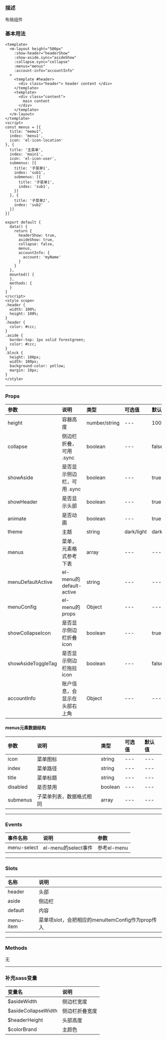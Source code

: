 ### 描述
布局组件

### 基本用法
```vue
<template>
  <m-layout height="500px"
    :show-header="headerShow"
    :show-aside.sync="asideShow"
    :collapse.sync="collapse"
    :menus="menus"
    :account-info="accountInfo"
  >
    <template #header>
      <div class="header"> header content </div>
    </template>
    <template>
      <div class="content">
        main content
      </div>
    </template>
  </m-layout>
</template>
<script>
const menus = [{
  title: "memu1",
  index: 'menu1',
  icon: 'el-icon-location'
}, {
  title: '主菜单',
  index: 'main1',
  icon: 'el-icon-user',
  submenus: [{
    title: '子菜单1',
    index: 'sub1',
    submenus: [{
      title: '子菜单1',
      index: 'sub1',
    }] 
  }, {
    title: '子菜单2',
    index: 'sub2'
  }]
}]

export default {
  data() {
    return {
      headerShow: true,
      asideShow: true,
      collapse: false,
      menus,
      accountInfo: {
        account: 'myName'
      }
    }
  },
  mounted() {
  },
  methods: {
  }
}
</script>
<style scope>
.header {
  width: 100%;
  height: 100%;
}
.header {
  color: #ccc;
}
.aside {
  border-top: 1px solid forestgreen;
  color: #ccc;
}
.block {
  height: 100px;
  width: 100px;
  background-color: yellow;
  margin: 10px;
}
</style>
```
---

### Props

| 参数 | 说明 | 类型 | 可选值 | 默认值 |
| :---- | :---- | :---- | :---- | :---- | 
| height | 容器高度 | number/string | --- | 100vh |
| collapse | 侧边栏折叠，可用 .sync | boolean | --- | false |
| showAside | 是否显示侧边栏，可用 .sync | boolean | --- | true |
| showHeader | 是否显示头部 | boolean | --- | true |
| animate | 是否动画 | boolean | --- | true |
| theme | 主题 | string | dark/light | dark |
| menus | 菜单，元素格式参考下表 | array | --- | --- |
| menuDefaultActive | el-menu的default-active | string | --- | --- |
| menuConfig | el-menu的props | Object | --- | --- |
| showCollapseIcon | 是否显示侧边栏折叠icon | boolean | --- | true |
| showAsideToggleTag | 是否显示侧边栏拖拉icon | boolean | --- | false |
| accountInfo | 账户信息，会显示在头部右上角 | Object | --- | --- |

#### menus元素数据结构

| 参数 | 说明 | 类型 | 可选值 | 默认值 |
| :---- | :---- | :---- | :---- | :---- | 
| icon | 菜单图标 | string | --- | --- |
| index | 菜单路径 | string | --- | --- |
| title | 菜单标题 | string | --- | --- |
| disabled | 是否禁用 | boolean | --- | --- |
| submenus | 子菜单列表，数据格式相同 | array | --- | --- |

---

### Events

| 事件名称 | 说明 | 参数 |
| :---- | :---- | :---- |
| menu-select | el-menu的select事件 | 参考el-menu |


---

### Slots
| 名称 | 说明 | 
| :---- | :---- |
| header | 头部 | 
| aside | 侧边栏 | 
| default | 内容 |
| menu-item | 菜单项slot，会把相应的menuItemConfig作为prop传入 |


---

### Methods

无

---

### 补充sass变量

| 变量名 | 说明 |
| :---- | :---- |
| $asideWidth | 侧边栏宽度 | 
| $asideCollapseWidth | 侧边栏折叠宽度 | 
| $headerHeight | 头部高度 |
| $colorBrand | 主颜色 |
